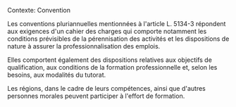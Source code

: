 Contexte: Convention

Les conventions pluriannuelles mentionnées à l'article L. 5134-3 répondent aux exigences d'un cahier des charges qui comporte notamment les conditions prévisibles de la pérennisation des activités et les dispositions de nature à assurer la professionnalisation des emplois.

Elles comportent également des dispositions relatives aux objectifs de qualification, aux conditions de la formation professionnelle et, selon les besoins, aux modalités du tutorat.

Les régions, dans le cadre de leurs compétences, ainsi que d'autres personnes morales peuvent participer à l'effort de formation.